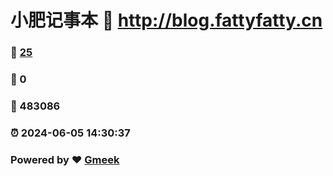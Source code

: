 # 小肥记事本 :link: http://blog.fattyfatty.cn 
### :page_facing_up: [25](http://blog.fattyfatty.cn/tag.html) 
### :speech_balloon: 0 
### :hibiscus: 483086 
### :alarm_clock: 2024-06-05 14:30:37 
### Powered by :heart: [Gmeek](https://github.com/Meekdai/Gmeek)

